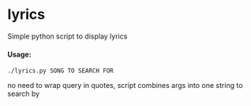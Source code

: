 # lyrics
Simple python script to display lyrics

#### Usage: 

`./lyrics.py SONG TO SEARCH FOR`

no need to wrap query in quotes, script combines args into one string to search by
